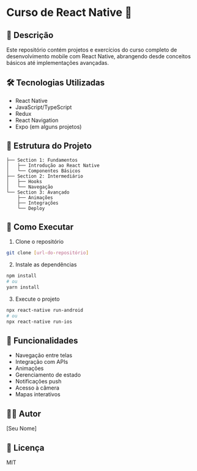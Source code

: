 # Curso de React Native 📱

## 📝 Descrição
Este repositório contém projetos e exercícios do curso completo de desenvolvimento mobile com React Native, abrangendo desde conceitos básicos até implementações avançadas.

## 🛠️ Tecnologias Utilizadas
- React Native
- JavaScript/TypeScript
- Redux
- React Navigation
- Expo (em alguns projetos)

## 📂 Estrutura do Projeto
```
├── Section 1: Fundamentos
│   ├── Introdução ao React Native
│   └── Componentes Básicos
├── Section 2: Intermediário
│   ├── Hooks
│   └── Navegação
└── Section 3: Avançado
    ├── Animações
    ├── Integrações
    └── Deploy
```

## 🚀 Como Executar
1. Clone o repositório
```bash
git clone [url-do-repositório]
```

2. Instale as dependências
```bash
npm install
# ou
yarn install
```

3. Execute o projeto
```bash
npx react-native run-android
# ou
npx react-native run-ios
```

## 📱 Funcionalidades
- Navegação entre telas
- Integração com APIs
- Animações
- Gerenciamento de estado
- Notificações push
- Acesso à câmera
- Mapas interativos

## 👨‍💻 Autor
[Seu Nome]

## 📄 Licença
MIT